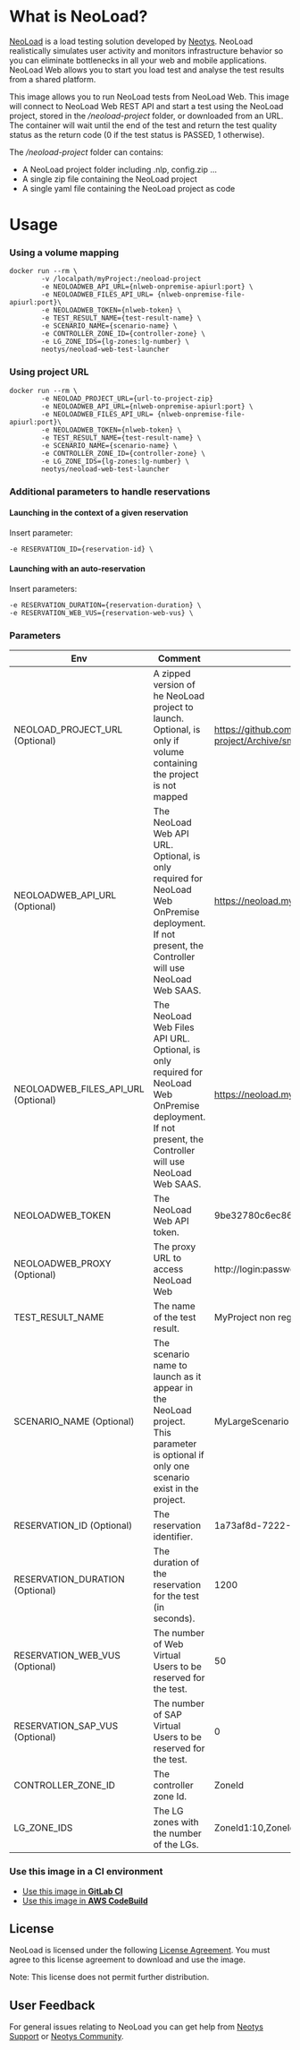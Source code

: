 What is NeoLoad?
================
[NeoLoad](http://www.neotys.com/neoload/overview) is a load testing solution developed by [Neotys](http://www.neotys.com). NeoLoad realistically simulates user activity and monitors infrastructure behavior so you can eliminate bottlenecks in all your web and mobile applications.
NeoLoad Web allows you to start you load test and analyse the test results from a shared platform.

This image allows you to run NeoLoad tests from NeoLoad Web. This image will connect to NeoLoad Web REST API and 
start a test using the NeoLoad project, stored in the */neoload-project* folder, or downloaded from an URL.
The container will wait until the end of the test and return the test quality status as the return code (0 if the test 
status is PASSED, 1 otherwise).

The */neoload-project* folder can contains:
 * A NeoLoad project folder including <project>.nlp, config.zip ...
 * A single zip file containing the NeoLoad project
 * A single yaml file containing the NeoLoad project as code

Usage
=====
### Using a volume mapping
    docker run --rm \
            -v /localpath/myProject:/neoload-project
            -e NEOLOADWEB_API_URL={nlweb-onpremise-apiurl:port} \
            -e NEOLOADWEB_FILES_API_URL= {nlweb-onpremise-file-apiurl:port}\
            -e NEOLOADWEB_TOKEN={nlweb-token} \
            -e TEST_RESULT_NAME={test-result-name} \
            -e SCENARIO_NAME={scenario-name} \
            -e CONTROLLER_ZONE_ID={controller-zone} \
            -e LG_ZONE_IDS={lg-zones:lg-number} \
            neotys/neoload-web-test-launcher
            
### Using project URL
    docker run --rm \
            -e NEOLOAD_PROJECT_URL={url-to-project-zip}
            -e NEOLOADWEB_API_URL={nlweb-onpremise-apiurl:port} \
            -e NEOLOADWEB_FILES_API_URL= {nlweb-onpremise-file-apiurl:port}\
            -e NEOLOADWEB_TOKEN={nlweb-token} \
            -e TEST_RESULT_NAME={test-result-name} \
            -e SCENARIO_NAME={scenario-name} \
            -e CONTROLLER_ZONE_ID={controller-zone} \
            -e LG_ZONE_IDS={lg-zones:lg-number} \
            neotys/neoload-web-test-launcher
            
### Additional parameters to handle reservations

#### Launching in the context of a given reservation

Insert parameter:

    -e RESERVATION_ID={reservation-id} \
    
#### Launching with an auto-reservation

Insert parameters:

    -e RESERVATION_DURATION={reservation-duration} \
    -e RESERVATION_WEB_VUS={reservation-web-vus} \

### Parameters
| Env | Comment | Example |
| ------------------------ | --------------------------------------------- | ---------------- |
| NEOLOAD_PROJECT_URL (Optional) |  A zipped version of he NeoLoad project to launch. Optional, is only if volume containing the project is not mapped | https://github.com/me/myProject/raw/master/neoload-project/Archive/smokeTest.zip
| NEOLOADWEB_API_URL (Optional) |  The NeoLoad Web API URL. Optional, is only required for NeoLoad Web OnPremise deployment. If not present, the Controller will use NeoLoad Web SAAS. | https://neoload.mycompany.com:8080 |
| NEOLOADWEB_FILES_API_URL (Optional) |  The NeoLoad Web Files API URL. Optional, is only required for NeoLoad Web OnPremise deployment. If not present, the Controller will use NeoLoad Web SAAS. | https://neoload.mycompany.com:8080 |
| NEOLOADWEB_TOKEN | The NeoLoad Web API token. | 9be32780c6ec86d92jk0d1d25c |
| NEOLOADWEB_PROXY (Optional) | The proxy URL to access NeoLoad Web | http://login:password@myproxy |
| TEST_RESULT_NAME | The name of the test result. | MyProject non regression test |
| SCENARIO_NAME (Optional) | The scenario name to launch as it appear in the NeoLoad project. This parameter is optional if only one scenario exist in the project. | MyLargeScenario |
| RESERVATION_ID (Optional) | The reservation identifier. | 1a73af8d-7222-41ca-b5b4-995e1a4a5175 |
| RESERVATION_DURATION (Optional) | The duration of the reservation for the test (in seconds). | 1200 |
| RESERVATION_WEB_VUS (Optional) | The number of Web Virtual Users to be reserved for the test. | 50 |
| RESERVATION_SAP_VUS (Optional) | The number of SAP Virtual Users to be reserved for the test.| 0 |
| CONTROLLER_ZONE_ID | The controller zone Id. | ZoneId |
| LG_ZONE_IDS | The LG zones with the number of the LGs. | ZoneId1:10,ZoneId2:5 |

### Use this image in a CI environment
- [Use this image in **GitLab CI**](https://github.com/Neotys-Labs/neoload-web-test-launcher-docker/blob/master/GitLab-usage.md)
- [Use this image in **AWS CodeBuild**](https://github.com/Neotys-Labs/neoload-web-test-launcher-docker/blob/master/CodeBuild-usage.md)

License
---------
NeoLoad is licensed under the following [License Agreement](http://www.neotys.com/documents/legal/eula/neoload/eula_en.html). You must agree to this license agreement to download and use the image.

Note: This license does not permit further distribution.


User Feedback
------------------
For general issues relating to NeoLoad you can get help from [Neotys Support](https://www.neotys.com/community/?from=%2Faccountarea%2Fcasecreate.php) or [Neotys Community](http://answers.neotys.com/). 
